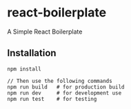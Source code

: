 # react-boilerplate
A Simple React Boilerplate

## Installation

```
npm install

// Then use the following commands
npm run build   # for production build
npm run dev     # for development use
npm run test    # for testing
```
